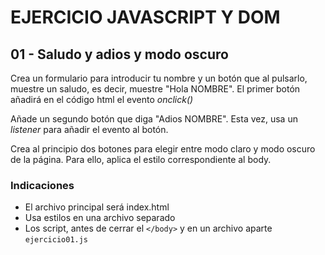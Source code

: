 # EJERCICIO JAVASCRIPT Y DOM 
## 01 - Saludo y adios y modo oscuro

Crea un formulario para introducir tu nombre y un botón que al pulsarlo, muestre un saludo, es decir, muestre "Hola NOMBRE". El primer botón añadirá en el código html el evento *onclick()*

Añade un segundo botón que diga "Adios NOMBRE". Esta vez, usa un *listener* para añadir el evento al botón. 

Crea al principio dos botones para elegir entre modo claro y modo oscuro de la página. Para ello, aplica el estilo correspondiente al body.

### Indicaciones
- El archivo principal será index.html
- Usa estilos en una archivo separado
- Los script, antes de cerrar el `</body>` y en un archivo aparte `ejercicio01.js`

